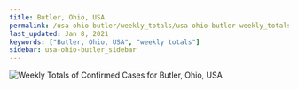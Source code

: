 ```yaml
---
title: Butler, Ohio, USA
permalink: /usa-ohio-butler/weekly_totals/usa-ohio-butler-weekly_totals.html
last_updated: Jan 8, 2021
keywords: ["Butler, Ohio, USA", "weekly totals"]
sidebar: usa-ohio-butler_sidebar
---
```


![Weekly Totals of Confirmed Cases for Butler, Ohio, USA](/covid_tracker/images/graphs/usa-ohio-butler-weekly_totals_graph.png)
